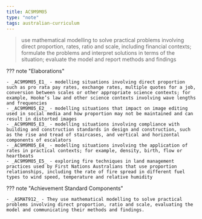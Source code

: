 ```yaml
---
title: AC9M9M05
type: "note"
tags: australian-curriculum
---
```




> use mathematical modelling to solve practical problems involving direct proportion, rates, ratio and scale, including financial contexts; formulate the problems and interpret solutions in terms of the situation; evaluate the model and report methods and findings

??? note "Elaborations"

	- _AC9M9M05_E1_ - modelling situations involving direct proportion such as pro rata pay rates, exchange rates, multiple quotes for a job, conversion between scales or other appropriate science contexts; for example, Hooke’s law and other science contexts involving wave lengths and frequencies
	- _AC9M9M05_E2_ - modelling situations that impact on image editing used in social media and how proportion may not be maintained and can result in distorted images
	- _AC9M9M05_E3_ - modelling situations involving compliance with building and construction standards in design and construction, such as the rise and tread of staircases, and vertical and horizontal components of escalators
	- _AC9M9M05_E4_ - modelling situations involving the application of rates in practical contexts; for example, density, birth, flow or heartbeats
	- _AC9M9M05_E5_ - exploring fire techniques in land management practices used by First Nations Australians that use proportion relationships, including the rate of fire spread in different fuel types to wind speed, temperature and relative humidity
??? note "Achievement Standard Components"

	- _ASMAT912_ - They use mathematical modelling to solve practical problems involving direct proportion, ratio and scale, evaluating the model and communicating their methods and findings.



